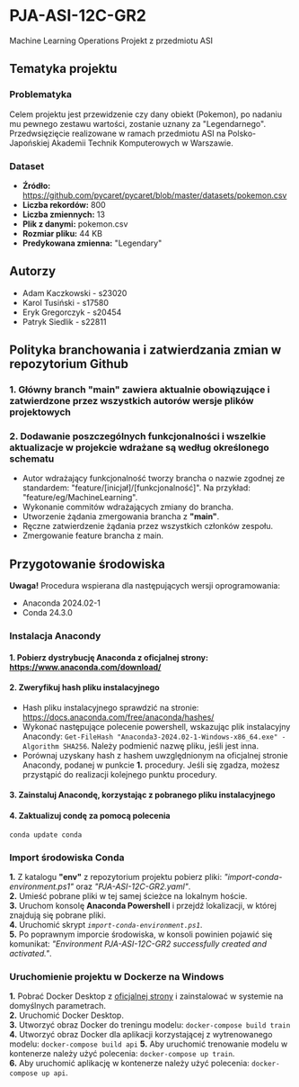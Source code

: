# PJA-ASI-12C-GR2

Machine Learning Operations Projekt z przedmiotu ASI

## Tematyka projektu

### Problematyka

Celem projektu jest przewidzenie czy dany obiekt (Pokemon), po nadaniu mu pewnego zestawu wartości, zostanie uznany za "Legendarnego".
Przedwsięzięcie realizowane w ramach przedmiotu ASI na Polsko-Japońskiej Akademii Technik Komputerowych w Warszawie.

### Dataset

- **Źródło:** <https://github.com/pycaret/pycaret/blob/master/datasets/pokemon.csv>  
- **Liczba rekordów:** 800  
- **Liczba zmiennych:** 13  
- **Plik z danymi:** pokemon.csv  
- **Rozmiar pliku:** 44 KB  
- **Predykowana zmienna:** "Legendary"  

## Autorzy

- Adam Kaczkowski - s23020  
- Karol Tusiński - s17580  
- Eryk Gregorczyk - s20454  
- Patryk Siedlik - s22811  

## Polityka branchowania i zatwierdzania zmian w repozytorium Github

### 1. Główny branch **"main"** zawiera aktualnie obowiązujące i zatwierdzone przez wszystkich autorów wersje plików projektowych

### 2. Dodawanie poszczególnych funkcjonalności i wszelkie aktualizacje w projekcie wdrażane są według określonego schematu

- Autor wdrażający funkcjonalność tworzy brancha o nazwie zgodnej ze standardem: "feature/[inicjał]/[funkcjonalność]". Na przykład: "feature/eg/MachineLearning".  
- Wykonanie commitów wdrażających zmiany do brancha.  
- Utworzenie żądania zmergowania brancha z **"main"**.  
- Ręczne zatwierdzenie żądania przez wszystkich członków zespołu.  
- Zmergowanie feature brancha z main.  

## Przygotowanie środowiska

**Uwaga!**
Procedura wspierana dla następujących wersji oprogramowania:  

- Anaconda 2024.02-1  
- Conda 24.3.0  

### Instalacja Anacondy

#### 1. Pobierz dystrybucję Anaconda z oficjalnej strony: <https://www.anaconda.com/download/>

#### 2. Zweryfikuj hash pliku instalacyjnego

- Hash pliku instalacyjnego sprawdzić na stronie: <https://docs.anaconda.com/free/anaconda/hashes/>  
- Wykonać następujące polecenie powershell, wskazując plik instalacyjny Anacondy: `Get-FileHash "Anaconda3-2024.02-1-Windows-x86_64.exe" -Algorithm SHA256`. Należy podmienić nazwę pliku, jeśli jest inna.  
- Porównaj uzyskany hash z hashem uwzględnionym na oficjalnej stronie Anacondy, podanej w punkcie **1.** procedury. Jeśli się zgadza, możesz przystąpić do realizacji kolejnego punktu procedury.  

#### 3. Zainstaluj Anacondę, korzystając z pobranego pliku instalacyjnego

#### 4. Zaktualizuj condę za pomocą polecenia

`conda update conda`

### Import środowiska Conda

**1.** Z katalogu **"env"** z repozytorium projektu pobierz pliki: *"import-conda-environment.ps1"* oraz *"PJA-ASI-12C-GR2.yaml"*.  
**2.** Umieść pobrane pliki w tej samej ścieżce na lokalnym hoście.  
**3.** Uruchom konsolę **Anaconda Powershell** i przejdź lokalizacji, w której znajdują się pobrane pliki.  
**4.** Uruchomić skrypt *`import-conda-environment.ps1`*.  
**5.** Po poprawnym imporcie środowiska, w konsoli powinien pojawić się komunikat: *"Environment PJA-ASI-12C-GR2 successfully created and activated."*.  

### Uruchomienie projektu w Dockerze na Windows

**1.** Pobrać Docker Desktop z [oficjalnej strony](https://docs.docker.com/desktop/install/windows-install/) i zainstalować w systemie na domyślnych parametrach.  
**2.** Uruchomić Docker Desktop.  
**3.** Utworzyć obraz Docker do treningu modelu: `docker-compose build train`
**4.** Utworzyć obraz Docker dla aplikacji korzystającej z wytrenowanego modelu: `docker-compose build api`
**5.** Aby uruchomić trenowanie modelu w kontenerze należy użyć polecenia: `docker-compose up train`.  
**6.** Aby uruchomić aplikację w kontenerze należy użyć polecenia: `docker-compose up api`.  
